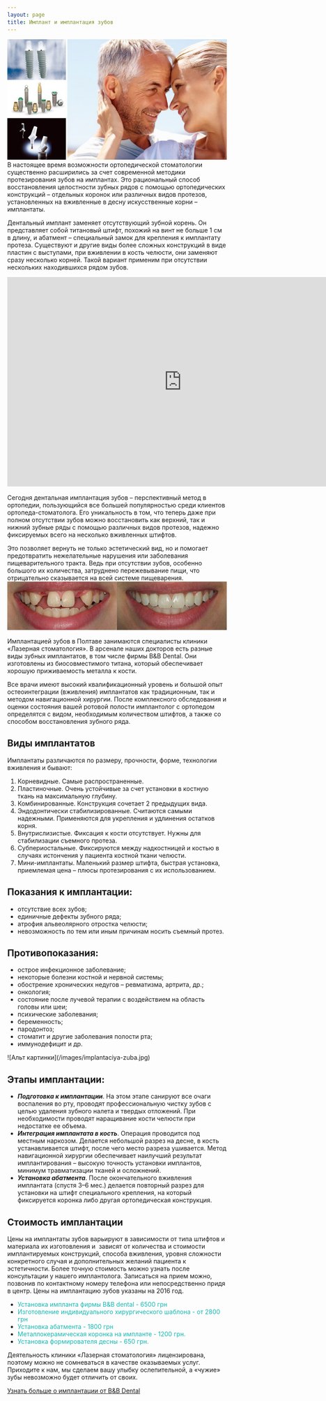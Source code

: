 ```yaml
---
layout: page
title: Имплант и имплантация зубов
---
```

<span class="image left">![Альт картинки](/images/implantaciya-zubov-usluga.JPG)</span>
В настоящее время возможности ортопедической стоматологии существенно расширились за счет современной методики протезирования зубов на имплантах. Это рациональный способ восстановления целостности зубных рядов с помощью ортопедических конструкций – отдельных коронок или различных видов протезов, установленных на вживленные в десну искусственные корни – имплантаты.

Дентальный имплант заменяет отсутствующий зубной корень. Он представляет собой титановый штифт, похожий на винт не больше 1 см в длину, и абатмент – специальный замок для крепления к имплантату протеза. Существуют и другие виды более сложных конструкций в виде пластин с выступами, при вживлении в кость челюсти, они заменяют сразу несколько корней. Такой вариант применим при отсутствии нескольких находившихся рядом зубов.

<iframe width="800" height="480" src="https://www.youtube.com/embed/SHPpBN-psGg" frameborder="0" allowfullscreen></iframe>

Сегодня дентальная имплантация зубов – перспективный метод в ортопедии, пользующийся все большей популярностью среди клиентов ортопеда-стоматолога. Его уникальность в том, что теперь даже при полном отсутствии зубов можно восстановить как верхний, так и нижний зубные ряды с помощью различных видов протезов, надежно фиксируемых всего на несколько вживленных штифтов.

Это позволяет вернуть не только эстетический вид, но и помогает предотвратить нежелательные нарушения или заболевания пищеварительного тракта. Ведь при отсутствии зубов, особенно большого их количества, затруднено пережевывание пищи, что отрицательно сказывается на всей системе пищеварения.
<span class="image fit">![Альт картинки](/images/implantaciya-zubov-do-i-posle.jpg)</span>

Имплантацией зубов в Полтаве занимаются специалисты клиники «Лазерная стоматология». В арсенале наших докторов есть разные виды зубных имплантатов, в том числе фирмы B&amp;B Dental. Они изготовлены из биосовместимого титана, который обеспечивает хорошую приживаемость металла к кости.

Все врачи имеют высокий квалификационный уровень и большой опыт остеоинтеграции (вживления) имплантатов как традиционным, так и методом навигационной хирургии. После комплексного обследования и оценки состояния вашей ротовой полости имплантолог с ортопедом определятся с видом, необходимым количеством штифтов, а также со способом восстановления зубного ряда.
<h2><strong>Виды имплантатов </strong></h2>
Имплантаты различаются по размеру, прочности, форме, технологии вживления и бывают:
<ol>
 	<li>Корневидные. Самые распространенные.</li>
 	<li>Пластиночные. Очень устойчивые за счет установки в костную ткань на максимальную глубину.</li>
 	<li>Комбинированные. Конструкция сочетает 2 предыдущих вида.</li>
 	<li>Эндодонтически стабилизированные. Считаются самыми надежными. Применяются для укрепления и удлинения остатков корня.</li>
 	<li>Внутрислизистые. Фиксация к кости отсутствует. Нужны для стабилизации съемного протеза.</li>
 	<li>Субпериостальные. Фиксируются между надкостницей и костью в случаях истончения у пациента костной ткани челюсти.</li>
 	<li>Мини-имплантаты. Маленький размер штифта, быстрая установка, приемлемая цена – плюсы протезирования с их использованием.</li>
</ol>
<h2>Показания к имплантации:</h2>
<ul>
 	<li>отсутствие всех зубов;</li>
 	<li>единичные дефекты зубного ряда;</li>
 	<li>атрофия альвеолярного отростка челюсти;</li>
 	<li>невозможность по тем или иным причинам носить съемный протез.</li>
</ul>
<h2>Противопоказания:</h2>
<ul>
 	<li>острое инфекционное заболевание;</li>
 	<li>некоторые болезни костной и нервной системы;</li>
 	<li>обострение хронических недугов – ревматизма, артрита, др.;</li>
 	<li>онкология;</li>
 	<li>состояние после лучевой терапии с воздействием на область головы или шеи;</li>
 	<li>психические заболевания;</li>
 	<li>беременность;</li>
 	<li>пародонтоз;</li>
 	<li>стоматит и другие заболевания полости рта;</li>
 	<li>иммунодефицит и др.</li>
</ul>
<span class="image fit">![Альт картинки](/images/implantaciya-zuba.jpg)</span>
<h2>Этапы имплантации:</h2>
<ul>
 	<li><strong><em>Подготовка к имплантации</em></strong>. На этом этапе санируют все очаги воспаления во рту, проводят профессиональную чистку зубов с целью удаления зубного налета и твердых отложений. При необходимости проводят наращивание кости челюсти при недостатке ее объема.</li>
 	<li><strong><em>Интеграция имплантата в кость</em></strong>. Операция проводится под местным наркозом. Делается небольшой разрез на десне, в кость устанавливается штифт, после чего место разреза ушивается. Метод навигационной хирургии обеспечивает наилучший результат имплантирования – высокую точность установки имплантов, минимум травматизации тканей и осложнений.</li>
 	<li><strong><em>Установка абатмента</em></strong>. После окончательного вживления имплантата (спустя 3–6 мес.) делается повторный разрез для установки на штифт специального крепления, на который фиксируется коронка либо другая ортопедическая конструкция.</li>
</ul>
<h2>Стоимость имплантации</h2>
Цены на имплантаты зубов варьируют в зависимости от типа штифтов и материала их изготовления и  зависят от количества и стоимости имплантируемых конструкций, способа вживления, уровня сложности конкретного случая и дополнительных желаний пациента к эстетичности. Более точную стоимость можно узнать после консультации у нашего имплантолога. Записаться на прием можно, позвонив по контактному номеру телефона или непосредственно придя в центр. Цены на имплантацию зубов указаны на 2016 год.

- <font color="#16b8b2">Установка импланта  фирмы B&B dental - 6500 грн</font>
- <font color="#16b8b2">Изготовление индивидуального хирургического шаблона  - от 2800 грн</font>
- <font color="#16b8b2">Установка абатмента  -  1800 грн</font>
- <font color="#16b8b2">Металлокерамическая коронка на импланте - 1200 грн.</font>
- <font color="#16b8b2">Установка формирователя десны  - 650 грн.</font>


Деятельность клиники «Лазерная стоматология» лицензирована, поэтому можно не сомневаться в качестве оказываемых услуг. Приходите к нам, мы сделаем вашу улыбку ослепительной, а «чужие» зубы невозможно будет отличить от своих.  

[Узнать больше о имплантации от B&B Dental](/2016/03/21/b-and-b-dental-implantacia.html)
